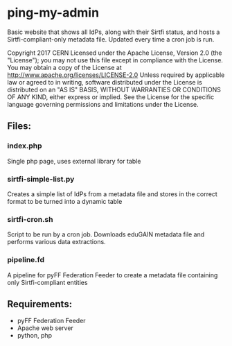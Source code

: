 # ping-my-admin

Basic website that shows all IdPs, along with their Sirtfi status, and hosts a Sirtfi-compliant-only metadata file. Updated every time a cron job is run. 

Copyright 2017 CERN
Licensed under the Apache License, Version 2.0 (the "License");
you may not use this file except in compliance with the License.
You may obtain a copy of the License at
   http://www.apache.org/licenses/LICENSE-2.0
Unless required by applicable law or agreed to in writing, software
distributed under the License is distributed on an "AS IS" BASIS,
WITHOUT WARRANTIES OR CONDITIONS OF ANY KIND, either express or implied.
See the License for the specific language governing permissions and
limitations under the License.

## Files:

###  index.php
Single php page, uses external library for table

### sirtfi-simple-list.py
Creates a simple list of IdPs from a metadata file and stores in the correct format to be turned into a dynamic table

### sirtfi-cron.sh
Script to be run by a cron job. Downloads eduGAIN metadata file and performs various data extractions.

### pipeline.fd
A pipeline for pyFF Federation Feeder to create a metadata file containing only Sirtfi-compliant entities


## Requirements:
* pyFF Federation Feeder 
* Apache web server
* python, php

